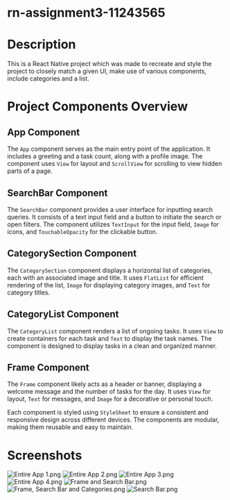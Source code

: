 # rn-assignment3-11243565

# Description
This is a React Native project which was made to recreate and style the project to closely match a given UI, make use of various components, include categories and a list.

# Project Components Overview

## App Component

The `App` component serves as the main entry point of the application. It includes a greeting and a task count, along with a profile image. The component uses `View` for layout and `ScrollView` for scrolling to view hidden parts of a page.

## SearchBar Component

The `SearchBar` component provides a user interface for inputting search queries. It consists of a text input field and a button to initiate the search or open filters. The component utilizes `TextInput` for the input field, `Image` for icons, and `TouchableOpacity` for the clickable button.

## CategorySection Component

The `CategorySection` component displays a horizontal list of categories, each with an associated image and title. It uses `FlatList` for efficient rendering of the list, `Image` for displaying category images, and `Text` for category titles.

## CategoryList Component

The `CategoryList` component renders a list of ongoing tasks. It uses `View` to create containers for each task and `Text` to display the task names. The component is designed to display tasks in a clean and organized manner.

## Frame Component

The `Frame` component likely acts as a header or banner, displaying a welcome message and the number of tasks for the day. It uses `View` for layout, `Text` for messages, and `Image` for a decorative or personal touch.

Each component is styled using `StyleSheet` to ensure a consistent and responsive design across different devices. The components are modular, making them reusable and easy to maintain.

# Screenshots

![Entire App 1.png](Screenshots%2FEntire%20App%201.png)
![Entire App 2.png](Screenshots%2FEntire%20App%202.png)
![Entire App 3.png](Screenshots%2FEntire%20App%203.png)
![Entire App 4.png](Screenshots%2FEntire%20App%204.png)
![Frame and Search Bar.png](Screenshots%2FFrame%20and%20Search%20Bar.png)
![Frame, Search Bar and Categories.png](Screenshots%2FFrame%2C%20Search%20Bar%20and%20Categories.png)
![Search Bar.png](Screenshots%2FSearch%20Bar.png)